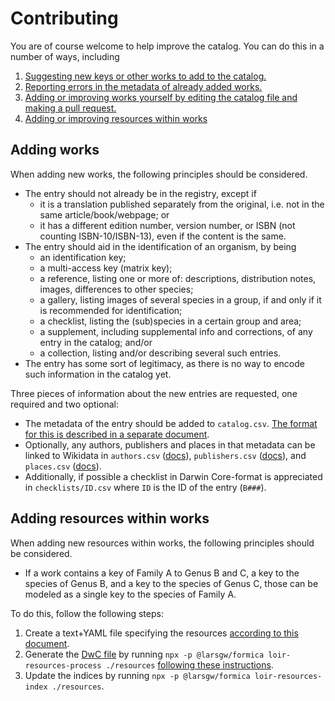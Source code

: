 # Contributing

You are of course welcome to help improve the catalog. You can do this in a number of ways,
including

  1. [Suggesting new keys or other works to add to the catalog.](https://github.com/identification-resources/catalog/issues/new?assignees=&labels=untriaged%2C+untriaged%3A+addition&template=addition-to-the-catalog.md&title=)
  2. [Reporting errors in the metadata of already added works.](https://github.com/identification-resources/catalog/issues/new?assignees=&labels=untriaged%2C+untriaged%3A+error&template=catalog-error.md&title=)
  3. [Adding or improving works yourself by editing the catalog file and making a pull request.](#adding-works)
  4. [Adding or improving resources within works](#adding-resources-within-works)

## Adding works

When adding new works, the following principles should be considered.

  - The entry should not already be in the registry, except if
    - it is a translation published separately from the original, i.e. not in the same article/book/webpage; or
    - it has a different edition number, version number, or ISBN (not counting ISBN-10/ISBN-13), even if the content is the same.
  - The entry should aid in the identification of an organism, by being
    - an identification key;
    - a multi-access key (matrix key);
    - a reference, listing one or more of: descriptions, distribution notes, images, differences to other species;
    - a gallery, listing images of several species in a group, if and only if it is recommended for identification;
    - a checklist, listing the (sub)species in a certain group and area;
    - a supplement, including supplemental info and corrections, of any entry in the catalog; and/or
    - a collection, listing and/or describing several such entries.
  - The entry has some sort of legitimacy, as there is no way to encode such information in the catalog yet.

Three pieces of information about the new entries are requested, one required and
two optional:

  - The metadata of the entry should be added to `catalog.csv`. [The format for this is described in a separate document](docs/catalog.md#catalog).
  - Optionally, any authors, publishers and places in that metadata can be linked
    to Wikidata in `authors.csv` ([docs](docs/catalog.md#authors)), `publishers.csv`
    ([docs](docs/catalog.md⎄d#publishers)), and `places.csv` ([docs](docs/catalog.md#places)).
  - Additionally, if possible a checklist in Darwin Core-format is appreciated
    in `checklists/ID.csv` where `ID` is the ID of the entry (`B###`).

## Adding resources within works

When adding new resources within works, the following principles should be considered.

  - If a work contains a key of Family A to Genus B and C, a key to the species of Genus B, and a key to the species of Genus C, those can be modeled as a single key to the species of Family A.

To do this, follow the following steps:

  1. Create a text+YAML file specifying the resources [according to this document](docs/resources-txt.md).
  2. Generate the [DwC file](docs/resources-dwc.md) by running `npx -p @larsgw/formica loir-resources-process ./resources` [following these instructions](docs/tools-resources.md#running).
  3. Update the indices by running `npx -p @larsgw/formica loir-resources-index ./resources`.

